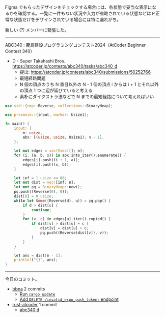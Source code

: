 Figma でもらったデザインをチェックする場合には、各状態で妥当な表示になるかを確認する。一覧に一件もない状況や入力が省略されている状態などはド正常な状態だけをデザインされている場合には特に漏れがち。

新しい (?) メンバーに緊張した。

---

ABC340 : 鹿島建設プログラミングコンテスト2024（AtCoder Beginner Contest 340）

- D - Super Takahashi Bros.
  <https://atcoder.jp/contests/abc340/tasks/abc340_d>
  - 提出: <https://atcoder.jp/contests/abc340/submissions/50252766>
  - 最短経路問題
  - N 個の頂点のうち N 番目以外の N - 1 個の頂点 i からは i + 1 とそれ以外の頂点 1 つに辺が延びていると考える
  - 素朴にダイクストラ法などで N までの最短経路について考えればいい

```rust
use std::{cmp::Reverse, collections::BinaryHeap};

use proconio::{input, marker::Usize1};

fn main() {
    input! {
        n: usize,
        abx: [(usize, usize, Usize1); n - 1],
    };

    let mut edges = vec![vec![]; n];
    for (i, (a, b, x)) in abx.into_iter().enumerate() {
        edges[i].push((i + 1, a));
        edges[i].push((x, b));
    }

    let inf = 1_usize << 60;
    let mut dist = vec![inf; n];
    let mut pq = BinaryHeap::new();
    pq.push((Reverse(0), 0));
    dist[0] = 0_usize;
    while let Some((Reverse(d), u)) = pq.pop() {
        if d > dist[u] {
            continue;
        }
        for (v, c) in edges[u].iter().copied() {
            if dist[v] > dist[u] + c {
                dist[v] = dist[u] + c;
                pq.push((Reverse(dist[v]), v));
            }
        }
    }

    let ans = dist[n - 1];
    println!("{}", ans);
}
```

---

今日のコミット。

- [bbna](https://github.com/bouzuya/bbna) 2 commits
  - [Run `cargo update`](https://github.com/bouzuya/bbna/commit/b7e722191f758650d30ad1cf5bfe4091baf2e540)
  - [Add `DELETE /invalid_expo_push_tokens` endpoint](https://github.com/bouzuya/bbna/commit/522ad37c27f9dad821fd58812c391abac103e199)
- [rust-atcoder](https://github.com/bouzuya/rust-atcoder) 1 commit
  - [abc340 d](https://github.com/bouzuya/rust-atcoder/commit/f1ce720c2540502b9d5a159d6894bbbb348d33dd)
